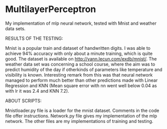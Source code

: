 # MultilayerPerceptron
My implementation of mlp neural network, tested with Mnist and weather data sets.

RESULTS OF THE TESTING:

Mnist is a popular train and dataset of handwritten digits. I was able to achieve 94% accuracy with only about a minute training, which is quite good. The dataset is available on http://yann.lecun.com/exdb/mnist/.
The weather data set was concerning a school course, where the aim was to predict humidity of the day if otherkinds of parameters like temperature and visibility is known. Interesting remark from this was that neural network managed
to perform much better than other predictions made with Linear Regression and KNN (Mean square error with nn went well below 0.04 as with lr it was 2.4 and KNN 7.2).

ABOUT SCRIPTS:

Mnistloader.py file is a loader for the mnist dataset. Comments in the code file offer instructions.
Network.py file gives my implementation of the mlp network.
The other files are my implementations of training and testing.
